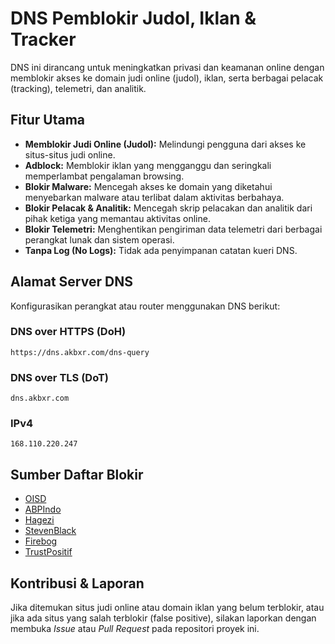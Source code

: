 # DNS Pemblokir Judol, Iklan & Tracker

DNS ini dirancang untuk meningkatkan privasi dan keamanan online dengan memblokir akses ke domain judi online (judol), iklan, serta berbagai pelacak (tracking), telemetri, dan analitik.

## Fitur Utama

*   **Memblokir Judi Online (Judol):** Melindungi pengguna dari akses ke situs-situs judi online.
*   **Adblock:** Memblokir iklan yang mengganggu dan seringkali memperlambat pengalaman browsing.
*   **Blokir Malware:** Mencegah akses ke domain yang diketahui menyebarkan malware atau terlibat dalam aktivitas berbahaya.
*   **Blokir Pelacak & Analitik:** Mencegah skrip pelacakan dan analitik dari pihak ketiga yang memantau aktivitas online.
*   **Blokir Telemetri:** Menghentikan pengiriman data telemetri dari berbagai perangkat lunak dan sistem operasi.
*   **Tanpa Log (No Logs):** Tidak ada penyimpanan catatan kueri DNS.

## Alamat Server DNS

Konfigurasikan perangkat atau router menggunakan DNS berikut:

### DNS over HTTPS (DoH)
~~~
https://dns.akbxr.com/dns-query
~~~

### DNS over TLS (DoT)
~~~
dns.akbxr.com
~~~

### IPv4
~~~
168.110.220.247
~~~

## Sumber Daftar Blokir

- [OISD](https://oisd.nl)
- [ABPIndo](https://github.com/abpindo/indonesianadblockrules)
- [Hagezi](https://github.com/hagezi/dns-blocklists)
- [StevenBlack](https://github.com/StevenBlack/hosts)
- [Firebog](https://firebog.net/)
- [TrustPositif](https://github.com/alsyundawy/TrustPositif)

## Kontribusi & Laporan

Jika ditemukan situs judi online atau domain iklan yang belum terblokir, atau jika ada situs yang salah terblokir (false positive), silakan laporkan dengan membuka *Issue* atau *Pull Request* pada repositori proyek ini.
